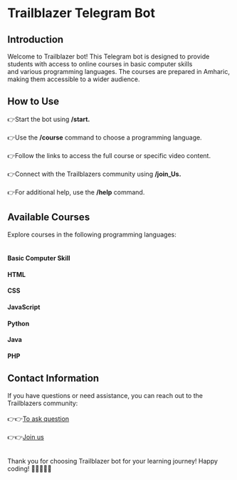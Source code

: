 <h1>Trailblazer Telegram Bot</h1>

<h2>Introduction</h2>
Welcome to Trailblazer bot! This Telegram bot is designed to provide students with access to online courses in basic computer skills <br>and various programming languages. The courses are prepared in Amharic, making them accessible to a wider audience.
<h2>How to Use</h2>
👉Start the bot using <strong>/start.</strong><br><br>
👉Use the <strong>/course</strong>  command to choose a programming language.<br><br>
👉Follow the links to access the full course or specific video content.<br><br>
👉Connect with the Trailblazers community using <strong>/join_Us.</strong> <br><br>
👉For additional help, use the <strong>/help</strong>  command.<br>

<h2>Available Courses</h2>
Explore courses in the following programming languages:<br><br>

<h4>Basic Computer Skill</h4>
<h4>HTML</h4>
<h4>CSS</h4>
<h4>JavaScript</h4>
<h4>Python</h4>
<h4>Java</h4>
<h4>PHP</h4>

<h2>Contact Information</h2>
If you have questions or need assistance, you can reach out to the Trailblazers community:<br><br>
  👉👉<a href="https://t.me/trialblazers">To ask question</a><br><br>
  👉👉<a href="https://t.me/trialblazers_tech">Join us</a><br><br>


Thank you for choosing Trailblazer bot for your learning journey! Happy coding! 🚀👩‍💻👨‍💻
